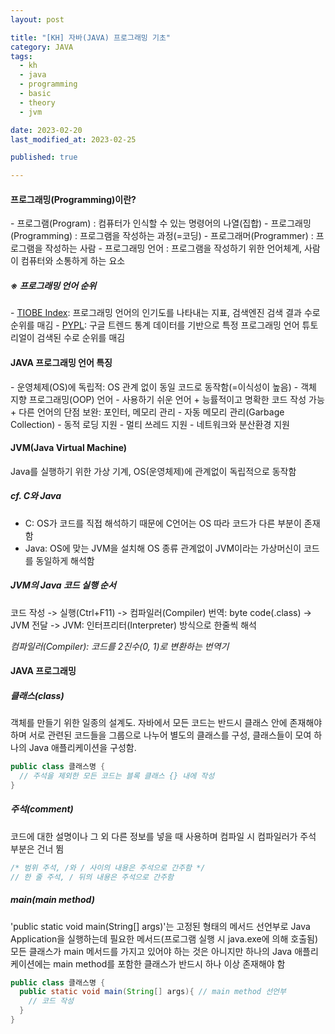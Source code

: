 ```yaml
---
layout: post

title: "[KH] 자바(JAVA) 프로그래밍 기초"
category: JAVA
tags: 
  - kh
  - java
  - programming
  - basic
  - theory
  - jvm

date: 2023-02-20
last_modified_at: 2023-02-25

published: true

---
```


<h4>프로그래밍(Programming)이란?</h4>
- 프로그램(Program) : 컴퓨터가 인식할 수 있는 명령어의 나열(집합)
- 프로그래밍(Programming) : 프로그램을 작성하는 과정(=코딩)
- 프로그래머(Programmer) : 프로그램을 작성하는 사람
- 프로그래밍 언어 : 프로그램을 작성하기 위한 언어체계, 사람이 컴퓨터와 소통하게 하는 요소


<h5>※ 프로그래밍 언어 순위</h5>
- <a href="https://www.tiobe.com/tiobe-index/" target="_blank">TIOBE Index</a>: 프로그래밍 언어의 인기도를 나타내는 지표, 검색엔진 검색 결과 수로 순위를 매김
- <a href="http://pypl.github.io/PYPL.html" target="_blank">PYPL</a>: 구글 트렌드 통계 데이터를 기반으로 특정 프로그래밍 언어 튜토리얼이 검색된 수로 순위를 매김


<h4>JAVA 프로그래밍 언어 특징</h4>
- 운영체제(OS)에 독립적: OS 관계 없이 동일 코드로 동작함(=이식성이 높음)
- 객체 지향 프로그래밍(OOP) 언어
- 사용하기 쉬운 언어
  + 능률적이고 명확한 코드 작성 가능
  + 다른 언어의 단점 보완: 포인터, 메모리 관리
- 자동 메모리 관리(Garbage Collection)
- 동적 로딩 지원
- 멀티 쓰레드 지원
- 네트워크와 분산환경 지원


<h4>JVM(Java Virtual Machine)</h4>
Java를 실행하기 위한 가상 기계, OS(운영체제)에 관계없이 독립적으로 동작함


<br />
<h5>cf. C와 Java</h5>

- C: OS가 코드를 직접 해석하기 때문에 C언어는 OS 따라 코드가 다른 부분이 존재함
- Java: OS에 맞는 JVM을 설치해 OS 종류 관계없이 JVM이라는 가상머신이 코드를 동일하게 해석함



<h5>JVM의 Java 코드 실행 순서</h5>
코드 작성 -> 실행(Ctrl+F11) -> 컴파일러(Compiler) 번역: byte code(.class) -> JVM 전달 -> JVM: 인터프리터(Interpreter) 방식으로 한줄씩 해석

*컴파일러(Compiler): 코드를 2진수(0, 1)로 변환하는 번역기*


<h4>JAVA 프로그래밍</h4>

<h5>클래스(class)</h5>
객체를 만들기 위한 일종의 설계도. 자바에서 모든 코드는 반드시 클래스 안에 존재해야 하며 서로 관련된 코드들을 그룹으로 나누어 별도의 클래스를 구성, 클래스들이 모여 하나의 Java 애플리케이션을 구성함.

```java
public class 클래스명 {
  // 주석을 제외한 모든 코드는 블록 클래스 {} 내에 작성
}
```

<h5>주석(comment)</h5>
코드에 대한 설명이나 그 외 다른 정보를 넣을 때 사용하며 컴파일 시 컴파일러가 주석 부분은 건너 뜀

```java
/* 범위 주석, /와 / 사이의 내용은 주석으로 간주함 */
// 한 줄 주석, / 뒤의 내용은 주석으로 간주함
```

<h5>main(main method)</h5>
'public static void main(String[] args)'는 고정된 형태의 메서드 선언부로 Java Application을 실행하는데 필요한 메서드(프로그램 실행 시 java.exe에 의해 호출됨)
모든 클래스가 main 메서드를 가지고 있어야 하는 것은 아니지만 하나의 Java 애플리케이션에는 main method를 포함한 클래스가 반드시 하나 이상 존재해야 함

```java
public class 클래스명 {
  public static void main(String[] args){ // main method 선언부
    // 코드 작성
  }
}
```

